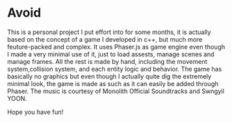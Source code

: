 # Avoid

This is a personal project I put effort into for some months, it is actually based on the concept of a game I developed in c++, but much more feuture-packed and complex. It uses Phaser.js as game engine even though I made a very minimal use of it, just to load assests, manage scenes and manage frames. All the rest is made by hand, including the movement system,collision system, and each entity logic and behavior. 
The game has basically no graphics but even though I actually quite dig the extremely minimal look, the game is made as such as it can easily be added through Phaser.
The music is courtesy of Monolith Official Soundtracks and Swngyil YOON.

Hope you have fun!
